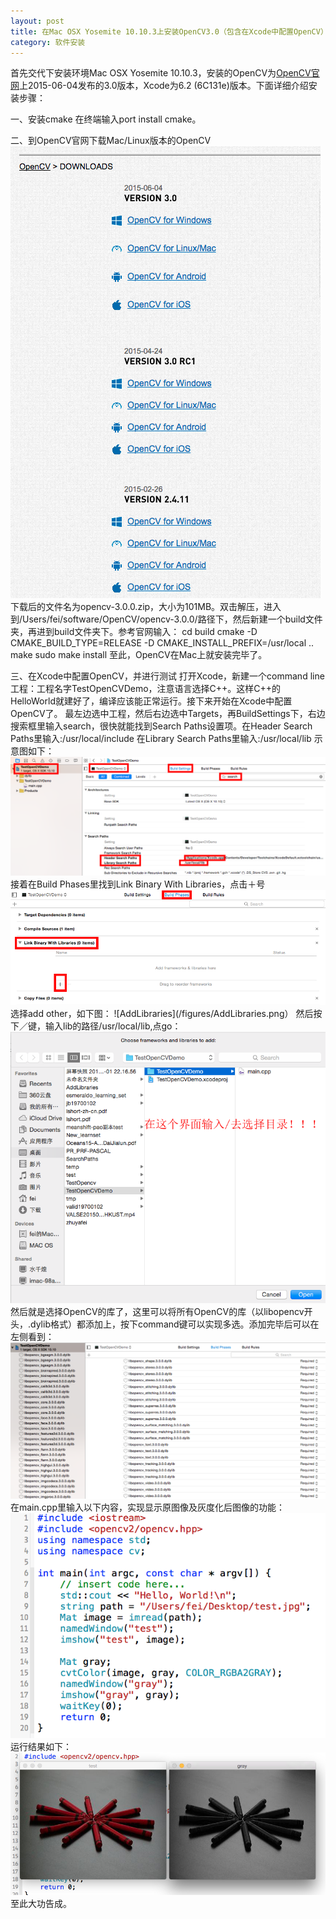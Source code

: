```yaml
---
layout: post
title: 在Mac OSX Yosemite 10.10.3上安装OpenCV3.0（包含在Xcode中配置OpenCV）
category: 软件安装
---
```

首先交代下安装环境Mac OSX Yosemite 10.10.3，安装的OpenCV为[OpenCV官网](http://opencv.org/)上2015-06-04发布的3.0版本，Xcode为6.2 (6C131e)版本。下面详细介绍安装步骤：

一、安装cmake
在终端输入port install cmake。

二、到OpenCV官网下载Mac/Linux版本的OpenCV
![OpenCV-DOWNLOADS](/figures/OpenCV-DOWNLOADS.png)
下载后的文件名为opencv-3.0.0.zip，大小为101MB。双击解压，进入到/Users/fei/software/OpenCV/opencv-3.0.0/路径下，然后新建一个build文件夹，再进到build文件夹下。参考官网输入：
cd build
cmake -D CMAKE_BUILD_TYPE=RELEASE -D CMAKE_INSTALL_PREFIX=/usr/local ..
make
sudo make install
至此，OpenCV在Mac上就安装完毕了。

三、在Xcode中配置OpenCV，并进行测试
打开Xcode，新建一个command line工程：工程名字TestOpenCVDemo，注意语言选择C++。这样C++的HelloWorld就建好了，编译应该能正常运行。接下来开始在Xcode中配置OpenCV了。
最左边选中工程，然后右边选中Targets，再BuildSettings下，右边搜索框里输入search，很快就能找到Search Paths设置项。在Header Search Paths里输入:/usr/local/include  在Library Search Paths里输入:/usr/local/lib
示意图如下：
![SearchPaths](/figures/SearchPaths.png)
接着在Build Phases里找到Link Binary With Libraries，点击＋号
![LinkBinaryWithLibraries](/figures/LinkBinaryWithLibraries.png)
选择add other，如下图：
![AddLibraries](/figures/AddLibraries.png）
然后按下／键，输入lib的路径/usr/local/lib,点go：
![ChooseDirectory](/figures/ChooseDirectory.png)
然后就是选择OpenCV的库了，这里可以将所有OpenCV的库（以libopencv开头，.dylib格式）都添加上，按下command键可以实现多选。添加完毕后可以在左侧看到：
![ListsofLibraries](/figures/ListsofLibraries.png)
在main.cpp里输入以下内容，实现显示原图像及灰度化后图像的功能：
![Xcode-OpenCV-Example](/figures/Xcode-OpenCV-Example.png)
运行结果如下：
![result](/figures/result.png)
至此大功告成。



